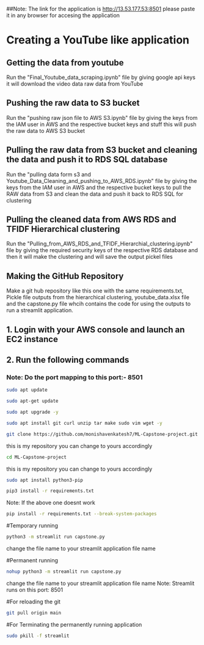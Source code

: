 ##Note: The link for the application is http://13.53.177.53:8501 please paste it in any browser for accesing the application

# Creating a YouTube like application

## Getting the data from youtube
Run the "Final_Youtube_data_scraping.ipynb" file by giving google api keys it will download the video data raw data from YouTube

## Pushing the raw data to S3 bucket
Run the "pushing raw json file to AWS S3.ipynb" file by giving the keys from the IAM user in AWS and the respective bucket keys and stuff this will push the raw data to AWS S3 bucket

## Pulling the raw data from S3 bucket and cleaning the data and push it to RDS SQL database
Run the "pulling data form s3 and Youtube_Data_Cleaning_and_pushing_to_AWS_RDS.ipynb" file by giving the keys from the IAM user in AWS and the respective bucket keys to pull the RAW data from S3 and clean the data and push it back to RDS SQL for clustering

## Pulling the cleaned data from AWS RDS and TFIDF Hierarchical clustering
Run the "Pulling_from_AWS_RDS_and_TFIDF_Hierarchial_clustering.ipynb" file by giving the required security keys of the respective RDS database and then it will make the clustering and will save the output pickel files

## Making the GitHub Repository
Make a git hub repository like this one with the same requirements.txt, Pickle file outputs from the hierarchical clustering, youtube_data.xlsx file and the capstone.py file whcih contains the code for using the outputs to run a streamlit application.

## 1. Login with your AWS console and launch an EC2 instance

## 2. Run the following commands

### Note: Do the port mapping to this port:- 8501

```bash
sudo apt update
```

```bash
sudo apt-get update
```

```bash
sudo apt upgrade -y
```

```bash
sudo apt install git curl unzip tar make sudo vim wget -y
```

```bash
git clone https://github.com/monishavenkatesh7/ML-Capstone-project.git
```
this is my repository you can change to yours accordingly

```bash
cd ML-Capstone-project
```
this is my repository you can change to yours accordingly

```bash
sudo apt install python3-pip
```

```bash
pip3 install -r requirements.txt
```
Note: If the above one doesnt work
```bash
pip install -r requirements.txt --break-system-packages
```

#Temporary running
```bash
python3 -m streamlit run capstone.py
```
change the file name to your streamlit application file name

#Permanent running
```bash
nohup python3 -m streamlit run capstone.py
```
change the file name to your streamlit application file name
Note: Streamlit runs on this port: 8501

#For reloading the git
```bash
git pull origin main
```

#For Terminating the permanently running application
```bash
sudo pkill -f streamlit
```

